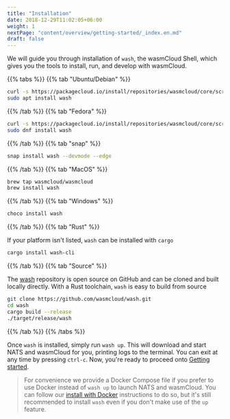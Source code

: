 ```yaml
---
title: "Installation"
date: 2018-12-29T11:02:05+06:00
weight: 1
nextPage: "content/overview/getting-started/_index.en.md"
draft: false
---
```


We will guide you through installation of `wash`, the wasmCloud Shell, which gives you the tools to install, run, and develop with wasmCloud.

{{% tabs %}}
{{% tab "Ubuntu/Debian" %}}

```bash
curl -s https://packagecloud.io/install/repositories/wasmcloud/core/script.deb.sh | sudo bash
sudo apt install wash
```

{{% /tab %}}
{{% tab "Fedora" %}}

```bash
curl -s https://packagecloud.io/install/repositories/wasmcloud/core/script.rpm.sh | sudo bash
sudo dnf install wash
```

{{% /tab %}}
{{% tab "snap" %}}

```bash
snap install wash --devmode --edge
```

{{% /tab %}}
{{% tab "MacOS" %}}

```bash
brew tap wasmcloud/wasmcloud
brew install wash
```

{{% /tab %}}
{{% tab "Windows" %}}

```bash
choco install wash
```

{{% /tab %}}
{{% tab "Rust" %}}

If your platform isn't listed, `wash` can be installed with `cargo`
```bash
cargo install wash-cli
```
{{% /tab %}}
{{% tab "Source" %}}

The [wash](https://github.com/wasmcloud/wash) repository is open source on GitHub and can be cloned and built locally directly. With a Rust toolchain, `wash` is easy to build from source
```bash
git clone https://github.com/wasmcloud/wash.git
cd wash
cargo build --release
./target/release/wash
```
{{% /tab %}}
{{% /tabs %}}

Once `wash` is installed, simply run `wash up`. This will download and start NATS and wasmCloud for you, printing logs to the terminal. You can exit at any time by pressing `ctrl-c`. Now, you're ready to proceed onto [Getting started](/overview/getting-started/).

> For convenience we provide a Docker Compose file if you prefer to use Docker instead of `wash up` to launch NATS and wasmCloud. You can follow our [install with Docker](./install-with-docker/) instructions to do so, but it's still recommended to install `wash` even if you don't make use of the `up` feature.
